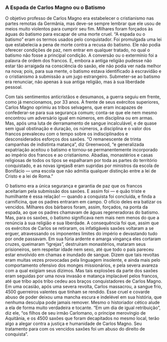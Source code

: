 ### A Espada de Carlos Magno ou o Batismo 

O objetivo professo de Carlos Magno era estabelecer o cristianismo nas partes remotas da Germânia, mas deve-se sempre lembrar que ele usou de meios muito violentos para cumprir seu fim. Milhares foram forçados às águas do batismo para escapar de uma morte cruel. “A espada ou o batismo” eram os termos usados pelo conquistador. Foi promulgada uma lei que estabelecia a pena de morte contra a recusa do batismo. Ele não podia oferecer condições de paz, nem entrar em qualquer tratado, no qual o batismo não fosse a principal condição. A conversão ou o extermínio foi a palavra de ordem dos francos. E, embora a antiga religião pudesse não estar tão arraigada na consciência do saxão, ele não podia ver nada melhor na nova; pois, para sua mente, o batismo estava identificado à escravidão e o cristianismo à submissão a um jugo estrangeiro. Submeter-se ao batismo era renunciar, não apenas à sua antiga religião, mas à sua liberdade pessoal.

Com tais sentimentos anticristãos e desumanos, a guerra seguiu em frente, como já mencionamos, por 33 anos. À frente de seus exércitos superiores, Carlos Magno oprimiu as tribos selvagens, que eram incapazes de confederar-se para sua segurança comum; conta-se que ele nem mesmo encontrou um adversário igual em números, em disciplina ou em armas. Mas, após uma luta de derramamento de sangue incalculável, e de quase sem igual obstinação e duração, os números, a disciplina e o valor dos francos prevaleceu com o tempo sobre os indisciplinados e desconsiderados esforços dos saxões. “O remanescente de trinta campanhas de indistinta matança”, diz Greenwood, “e generalizada expatriação aceitou o batismo e tornou-se permanentemente incorporado ao império dos francos e ao cristianismo. Abadias, monastérios e casas religiosas de todos os tipos se espalharam por toda as partes do território conquistado, e as novas igrejas8 eram supridas por ministros da escola de Bonifácio — uma escola que não admitia qualquer distinção entre a lei de Cristo e a lei de Roma.”

O batismo era a única segurança e garantia de paz que os francos aceitariam pela submissão dos saxões. E assim foi — e quão triste e humilhante é essa relação! — quando a conquista foi concluída, e finda a carnificina, que os padres entraram em campo. O ofício deles era batizar os vencidos. Milhares dos bárbaros foram, assim, forçados, na ponta da espada, ao que os padres chamavam de águas regeneradoras do batismo. Mas, para os saxões, o batismo significava nem mais nem menos do que a renúncia à sua religião e sua liberdade. A consequência foi que, assim que os exércitos de Carlos se retiraram, os infatigáveis saxões voltaram a se erguer, atravessando os imponentes limites do império e devastando tudo por onde passavam. Em sua fúria ardente e amarga vingança eles cortaram cruzes, queimaram “igrejas”, destruíram monastérios, mataram seus prisioneiros, sem respeitar idade nem sexo, até que todo o país pareceu estar envolvido em chamas e inundado de sangue. Dizem que tais revoltas eram muitas vezes provocadas pela linguagem insolente, e ainda mais pelo comportamento ofensivo dos monges missionários, e pela severa avareza com a qual exigiam seus dízimos. Mas tais explosões da parte dos saxões eram seguidas por uma nova invasão e matança implacável pelos francos, até que tribo após tribo cedeu aos braços conquistadores de Carlos Magno. Em uma ocasião, após uma severa revolta, Carlos massacrou, a sangue frio, 4500 guerreiros valentes que tinham se rendido. Esse cruel e covarde abuso de poder deixou uma mancha escura e indelével em sua história, que nenhuma desculpa pode jamais remover. Mesmo o historiador cético alude a ela de forma muito verdadeira e tocante. “Em um dia de igual retribuição”, diz ele, “os filhos de seu irmão Carlomano, o príncipe merovíngio de Aquitânia, e os 4500 saxões que foram decapitados no mesmo local, terão algo a alegar contra a justiça e humanidade de Carlos Magno. Seu tratamento para com os vencidos saxões foi um abuso do direito de conquista”.